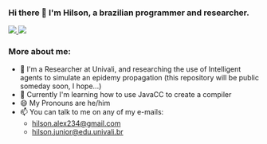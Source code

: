 ### Hi there 👋 I'm Hilson, a brazilian programmer and researcher.

<a  href="https://github.com/anuraghazra/github-readme-stats">
  <img align="top-left" src="https://github-readme-stats.vercel.app/api?username=Hilson-Alex&count_private=true&hide=contribs&show_icons=true&theme=omni&card_width=5&custom_title=Hilson's Github Stats"/>
</a>
<a href=https://github.com/anuraghazra/github-readme-stats>
 <img align="top-right" src="https://github-readme-stats.vercel.app/api/top-langs/?username=Hilson-Alex&layout=compact&theme=omni" />
</a>

### More about me:

- 🔭 I'm a Researcher at Univali, and researching the use of Intelligent agents to simulate an epidemy propagation (this repository will be public someday soon, I hope...)
- 🌱 Currently I'm learning how to use JavaCC to create a compiler
- 😄 My Pronouns are he/him
- 📫 You can talk to me on any of my e-mails:
  -  hilson.alex234@gmail.com
  -  hilson.junior@edu.univali.br
<!--
**Hilson-Alex/Hilson-Alex** is a ✨ _special_ ✨ repository because its `README.md` (this file) appears on your GitHub profile.

Here are some ideas to get you started:

- 🔭 I’m currently working on ...
- 🌱 I’m currently learning ...
- 👯 I’m looking to collaborate on ...
- 🤔 I’m looking for help with ...
- 💬 Ask me about ...
- 📫 How to reach me: ...
- 😄 Pronouns: ...
- ⚡ Fun fact: ...
-->
